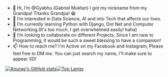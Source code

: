 - 👋 Hi, I’m @Gyabhu (Gabriel Muktan) I got my nickname from my Grandpa! Thanks Grandpa! 😁
- 👀 I’m interested in Data Science, AI and into Tech that affects our lives.
- 🌱 I’m currently learning Python with Django, Dot Net and Computer Networking.(It's too much, I get overwhelmed easily! haha) 
- 💞️ I’m looking to collaborate on different Projects, Since I am new to Programming, it would be such a sweet blessing to have a companion!
- 📫 How to reach me? I'm Active on my Facebook and Instagram, Please feel free to DM me. You can just search my name, I'll make sure to appear XD!



<!---
Gyabhu/Gyabhu is a ✨ special ✨ repository because its `README.md` (this file) appears on your GitHub profile.
You can click the Preview link to take a look at your changes.
--->
[![Anurag's GitHub stats](https://github-readme-stats-git-master-gabrielmuktan-gmailcom.vercel.app/api?username=Gyabhu&show_icons=true&theme=merko)](https://github.com/anuraghazra/github-readme-stats)[![Top Langs](https://github-readme-stats-git-master-gabrielmuktan-gmailcom.vercel.app/api/top-langs/?username=Gyabhu)](https://github.com/anuraghazra/github-readme-stats)
